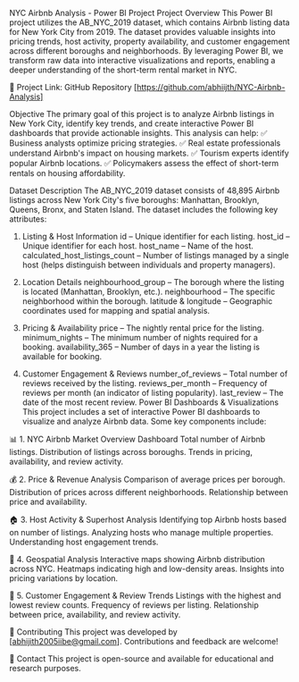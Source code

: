NYC Airbnb Analysis - Power BI Project
Project Overview
This Power BI project utilizes the AB_NYC_2019 dataset, which contains Airbnb listing data for New York City from 2019. The dataset provides valuable insights into pricing trends, host activity, property availability, and customer engagement across different boroughs and neighborhoods. By leveraging Power BI, we transform raw data into interactive visualizations and reports, enabling a deeper understanding of the short-term rental market in NYC.

🔗 Project Link: GitHub Repository [https://github.com/abhiijth/NYC-Airbnb-Analysis]

Objective
The primary goal of this project is to analyze Airbnb listings in New York City, identify key trends, and create interactive Power BI dashboards that provide actionable insights. This analysis can help:
✅ Business analysts optimize pricing strategies.
✅ Real estate professionals understand Airbnb's impact on housing markets.
✅ Tourism experts identify popular Airbnb locations.
✅ Policymakers assess the effect of short-term rentals on housing affordability.

Dataset Description
The AB_NYC_2019 dataset consists of 48,895 Airbnb listings across New York City's five boroughs: Manhattan, Brooklyn, Queens, Bronx, and Staten Island. The dataset includes the following key attributes:

1. Listing & Host Information
id – Unique identifier for each listing.
host_id – Unique identifier for each host.
host_name – Name of the host.
calculated_host_listings_count – Number of listings managed by a single host (helps distinguish between individuals and property managers).

2. Location Details
neighbourhood_group – The borough where the listing is located (Manhattan, Brooklyn, etc.).
neighbourhood – The specific neighborhood within the borough.
latitude & longitude – Geographic coordinates used for mapping and spatial analysis.

3. Pricing & Availability
price – The nightly rental price for the listing.
minimum_nights – The minimum number of nights required for a booking.
availability_365 – Number of days in a year the listing is available for booking.

4. Customer Engagement & Reviews
number_of_reviews – Total number of reviews received by the listing.
reviews_per_month – Frequency of reviews per month (an indicator of listing popularity).
last_review – The date of the most recent review.
Power BI Dashboards & Visualizations
This project includes a set of interactive Power BI dashboards to visualize and analyze Airbnb data. Some key components include:

📊 1. NYC Airbnb Market Overview Dashboard
Total number of Airbnb listings.
Distribution of listings across boroughs.
Trends in pricing, availability, and review activity.

💰 2. Price & Revenue Analysis
Comparison of average prices per borough.
Distribution of prices across different neighborhoods.
Relationship between price and availability.

🏠 3. Host Activity & Superhost Analysis
Identifying top Airbnb hosts based on number of listings.
Analyzing hosts who manage multiple properties.
Understanding host engagement trends.

📍 4. Geospatial Analysis
Interactive maps showing Airbnb distribution across NYC.
Heatmaps indicating high and low-density areas.
Insights into pricing variations by location.

🔄 5. Customer Engagement & Review Trends
Listings with the highest and lowest review counts.
Frequency of reviews per listing.
Relationship between price, availability, and review activity.


🙌 Contributing
This project was developed by [abhijith2005iibe@gmail.com]. Contributions and feedback are welcome!

📧 Contact
This project is open-source and available for educational and research purposes.
